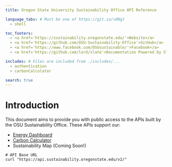```yaml
---
title: Oregon State University Sustainability Office API Reference

language_tabs: # Must be one of https://git.io/vQNgJ
  - shell

toc_footers:
  - <a href='https://sustainability.oregonstate.edu/'>Website</a>
  - <a href='https://github.com/OSU-Sustainability-Office'>GitHub</a>
  - <a href='https://www.facebook.com/OSUsustainable/'>Facebook</a>
  - <a href='https://github.com/lord/slate'>Documentation Powered by Slate</a>

includes: # Files are included from ./includes/...
  - authentication
  - carbonCalculator

search: true
---
```


# Introduction

This document aims to provide you with public access to the APIs built by the OSU Sustainability Office. These APIs support our:

* [Energy Dashboard](https://dashboard.sustainability.oregonstate.edu/)
* [Carbon Calculator](https://myco2.sustainability.oregonstate.edu/)
* Sustainability Map (Coming Soon!)

```shell
# API Base URL
curl "https://api.sustainability.oregonstate.edu/v2/"
```

